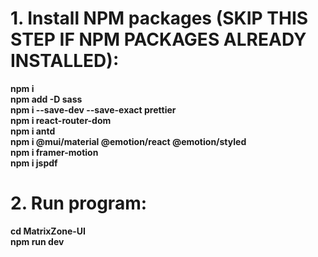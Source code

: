 # 1. Install NPM packages (SKIP THIS STEP IF NPM PACKAGES ALREADY INSTALLED):

**npm i**  
**npm add -D sass**  
**npm i --save-dev --save-exact prettier**  
**npm i react-router-dom**  
**npm i antd**  
**npm i @mui/material @emotion/react @emotion/styled**  
**npm i framer-motion**  
**npm i jspdf**

# 2. Run program:

**cd MatrixZone-UI**  
**npm run dev**
